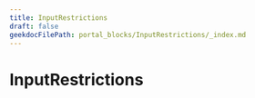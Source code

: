 ```yaml
---
title: InputRestrictions
draft: false
geekdocFilePath: portal_blocks/InputRestrictions/_index.md
---
```

# InputRestrictions